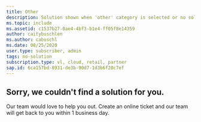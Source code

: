 ```yaml
---
title: Other 
description: Solution shown when 'other' category is selected or no solution is found
ms.topic: include
ms.assetid: c1537b27-0ae4-4bf3-b1e4-ff05f8e14359
author: caitybuschlen
ms.author: cabuschl
ms.date: 08/25/2020
user.type: subscriber, admin
tags: no-solution
subscription.type: vl, cloud, retail, partner
sap.id: 6ca157bd-8931-de3b-90d7-1d3b6f20c7ef
---
```


## Sorry, we couldn't find a solution for you. 

Our team would love to help you out. Create an online ticket and our team will get back to you within 1 business day. 